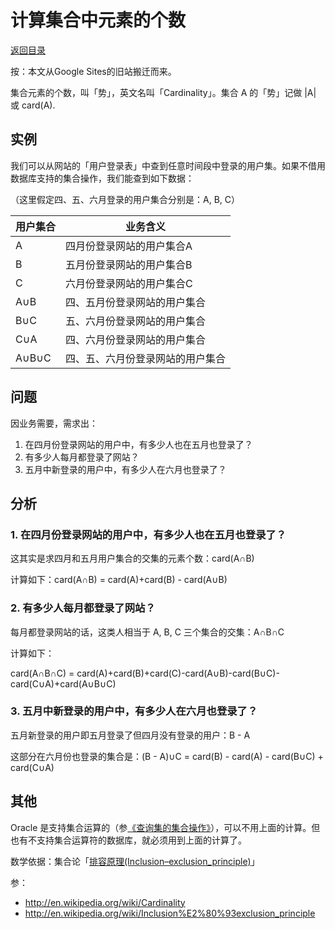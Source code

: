 <script>
MathJax = {
  tex: {
    inlineMath: [['$', '$'], ['\\(', '\\)']]
  }
};
</script>
<script id="MathJax-script" async
  src="https://cdn.jsdelivr.net/npm/mathjax@3/es5/tex-chtml.js">
</script>

# 计算集合中元素的个数

[返回目录](index.md)

按：本文从Google Sites的旧站搬迁而来。

集合元素的个数，叫「势」，英文名叫「Cardinality」。集合 A 的「势」记做 |A| 或 card(A).

## 实例

我们可以从网站的「用户登录表」中查到任意时间段中登录的用户集。如果不借用数据库支持的集合操作，我们能查到如下数据：

（这里假定四、五、六月登录的用户集合分别是：A, B, C）

| 用户集合 | 业务含义 |
|-------|----------------------------------|
| A     | 四月份登录网站的用户集合A        |
| B     | 五月份登录网站的用户集合B        |
| C     | 六月份登录网站的用户集合C        |
| A∪B   | 四、五月份登录网站的用户集合     |
| B∪C   | 五、六月份登录网站的用户集合     |
| C∪A   | 四、六月份登录网站的用户集合     |
| A∪B∪C | 四、五、六月份登录网站的用户集合 |

## 问题

因业务需要，需求出：

1. 在四月份登录网站的用户中，有多少人也在五月也登录了？
1. 有多少人每月都登录了网站？
1. 五月中新登录的用户中，有多少人在六月也登录了？

## 分析

### 1. 在四月份登录网站的用户中，有多少人也在五月也登录了？

这其实是求四月和五月用户集合的交集的元素个数：card(A∩B)

计算如下：card(A∩B) = card(A)+card(B) - card(A∪B)

### 2. 有多少人每月都登录了网站？

每月都登录网站的话，这类人相当于 A, B, C 三个集合的交集：A∩B∩C

计算如下：

card(A∩B∩C) = card(A)+card(B)+card(C)-card(A∪B)-card(B∪C)-card(C∪A)+card(A∪B∪C)

### 3. 五月中新登录的用户中，有多少人在六月也登录了？

五月新登录的用户即五月登录了但四月没有登录的用户：B - A

这部分在六月份也登录的集合是：(B - A)∪C = card(B) - card(A) - card(B∪C) + card(C∪A)

## 其他

Oracle 是支持集合运算的（参[《查询集的集合操作》](https://sites.google.com/site/iridiumsite/it/database/operation-of-set)），可以不用上面的计算。但也有不支持集合运算符的数据库，就必须用到上面的计算了。

数学依据：集合论「[排容原理(Inclusion–exclusion_principle)](https://zh.wikipedia.org/wiki/%E6%8E%92%E5%AE%B9%E5%8E%9F%E7%90%86)」

参：

* http://en.wikipedia.org/wiki/Cardinality
* http://en.wikipedia.org/wiki/Inclusion%E2%80%93exclusion_principle